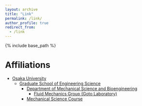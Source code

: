 ```yaml
---
layout: archive
title: "Link"
permalink: /link/
author_profile: true
redirect_from:
  - /link
---
```


{% include base_path %}

Affiliations
=====
* [Osaka University](https://www.osaka-u.ac.jp/)
  * [Graduate School of Engineering Science](https://www.es.osaka-u.ac.jp/)
    * [Department of Mechanical Science and Bioengineering](http://www.me.es.osaka-u.ac.jp/msb/index.html)
      * [Fluid Mechanics Group (Goto Laboratory)](http://fm.me.es.osaka-u.ac.jp/)
    * [Mechanical Science Course](http://www.me.es.osaka-u.ac.jp/msc/index.html)
